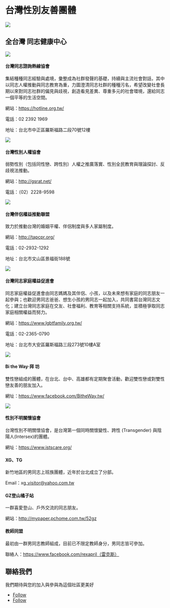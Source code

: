 # 台灣性別友善團體

![](https://i0.wp.com/mentalghouse.org/wp-content/uploads/2020/08/farm-01.png?resize=800%2C783)

## 全台灣 同志健康中心

![](https://i0.wp.com/mentalghouse.org/wp-content/uploads/2020/12/841085_10152514130644263_2277394402650778675_o.png?resize=300%2C300)

#### 台灣同志諮詢熱線協會

集結種種同志經驗與處境，彙整成為社群發聲的基礎，持續與主流社會對話，其中以同志人權推動與同志教育為重，力圖澄清同志社群的種種污名，希望改變社會長期以來對同志社群的偏見與歧視，創造看見差異、尊重多元的社會環境，還給同志一個平等的生活空間。

網站：https://hotline.org.tw/

電話：02 2392 1969

地址：台北市中正區羅斯福路二段70號12樓

![](https://i0.wp.com/mentalghouse.org/wp-content/uploads/2020/12/台灣性別人權協會.jpg?resize=300%2C300)

#### 台灣性別人權協會

弱勢性別（包括同性戀、跨性別）人權之推廣落實、性別全民教育與理論探討、反歧視法推動。

網站：http://gsrat.net/

電話：（02）2228-9598

![](https://i0.wp.com/mentalghouse.org/wp-content/uploads/2020/12/622575_10151004047225965_1452282888_o.jpg?resize=285%2C300)

#### 台灣伴侶權益推動聯盟

致力於推動台灣的婚姻平權、伴侶制度與多人家屬制度。

網站：http://tapcpr.org/

電話：02-2932-1292

地址：台北市文山區景福街188號

![](https://i0.wp.com/mentalghouse.org/wp-content/uploads/2020/12/台灣同志家庭權益促進會.jpg?resize=300%2C300)

#### 台灣同志家庭權益促進會

同志家庭權益促進會由同志媽媽及其伴侶、小孩，以及未來想有家庭的同志朋友一起參與；也歡迎男同志爸爸、想生小孩的男同志一起加入，共同書寫台灣同志文化；建立台灣同志家庭在交友、社會福利、教育等相關支持系統，並積極爭取同志家庭相關權益而努力。

網站：https://www.lgbtfamily.org.tw/

電話：02-2365-0790

地址：台北市大安區羅斯福路三段273號10樓A室

![](https://i0.wp.com/mentalghouse.org/wp-content/uploads/2020/12/Bi-the-Way‧拜-坊.jpg?resize=300%2C300)

#### Bi the Way‧拜 坊

雙性戀組成的團體，在台北、台中、高雄都有定期聚會活動，歡迎雙性戀或對雙性戀友善的朋友加入。

網址：https://www.facebook.com/BitheWay.tw/

![](https://i0.wp.com/mentalghouse.org/wp-content/uploads/2020/12/10497329_47534781性別不明關懷協會2568991_78087084353728957_o.jpg?resize=300%2C300)

#### 性別不明關懷協會

台灣性別不明關懷協會，是台灣第一個同時關懷變性、跨性 (Transgender) 與陰陽人(Intersex)的團體。

網址：https://www.istscare.org/

#### XG、TG

新竹地區的男同志上班族團體，近年於台北成立了分部。

Email：xg\_visitor@yahoo.com.tw

#### GZ登山橘子站

一群喜愛登山、戶外交流的同志朋友。

網站：http://mypaper.pchome.com.tw/52gz

#### 教師同盟

最初由一群男同志教師組成，目前已不限定教師身分，男同志皆可參加。

聯絡人：https://www.facebook.com/rexapril（雷克斯）

## 聯絡我們

我們期待與您的加入與參與為這個社區更美好

-   [Follow](https://web.facebook.com/TYGHouse/ "Follow on Facebook")
-   [Follow](https://www.instagram.com/ty_ghouse/ "Follow on Instagram")
